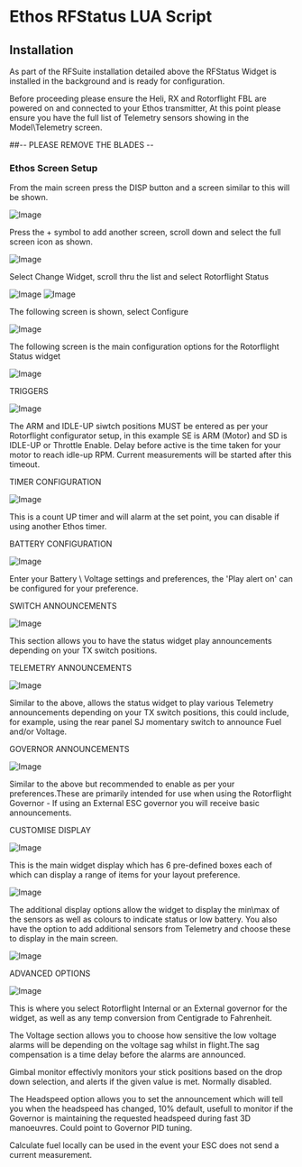 # Ethos RFStatus LUA Script

## Installation

As part of the RFSuite installation detailed above the RFStatus Widget is installed in the background and is ready for configuration.

Before proceeding please ensure the Heli, RX and Rotorflight FBL are powered on and connected to your Ethos transmitter, At this point please ensure you have the full list of Telemetry sensors showing in the Model\Telemetry screen. 

##-- PLEASE REMOVE THE BLADES --


### Ethos Screen Setup

From the main screen press the DISP button and a screen similar to this will be shown.

![Image](https://github.com/jimmy6616/Ethos-RFStatus/blob/IMG/Main_Screen_2.jpg)

Press the + symbol to add another screen, scroll down and select the full screen icon as shown.

![Image](https://github.com/jimmy6616/Ethos-RFStatus/blob/IMG/Main_Screen_3.jpg)

Select Change Widget, scroll thru the list and select Rotorflight Status

![Image](https://github.com/jimmy6616/Ethos-RFStatus/blob/IMG/Main_Screen_4.jpg)
![Image](https://github.com/jimmy6616/Ethos-RFStatus/blob/IMG/Main_Screen_5.jpg)

The following screen is shown, select Configure

![Image](https://github.com/jimmy6616/Ethos-RFStatus/blob/IMG/Main_Screen_6.jpg)

The following screen is the main configuration options for the Rotorflight Status widget

![Image](https://github.com/jimmy6616/Ethos-RFStatus/blob/IMG/Main_Screen_7.jpg)

TRIGGERS

![Image](https://github.com/jimmy6616/Ethos-RFStatus/blob/IMG/Main_Screen_8.jpg)

The ARM and IDLE-UP siwtch positions MUST be entered as per your Rotorflight configurator setup, in this example SE is ARM (Motor) and SD is IDLE-UP or Throttle Enable. Delay before active is the time taken for your motor to reach idle-up RPM. Current measurements will be started after this timeout.

TIMER CONFIGURATION

![Image](https://github.com/jimmy6616/Ethos-RFStatus/blob/IMG/Main_Screen_9.jpg)

This is a count UP timer and will alarm at the set point, you can disable if using another Ethos timer.

BATTERY CONFIGURATION

![Image](https://github.com/jimmy6616/Ethos-RFStatus/blob/IMG/Main_Screen_10.jpg)

Enter your Battery \ Voltage settings and preferences, the 'Play alert on' can be configured for your preference.

SWITCH ANNOUNCEMENTS

![Image](https://github.com/jimmy6616/Ethos-RFStatus/blob/IMG/Main_Screen_11.jpg)

This section allows you to have the status widget play announcements depending on your TX switch positions.

TELEMETRY ANNOUNCEMENTS

![Image](https://github.com/jimmy6616/Ethos-RFStatus/blob/IMG/Main_Screen_12.jpg)

Similar to the above, allows the status widget to play various Telemetry announcements depending on your TX switch positions, this could include, for example, using the rear panel SJ momentary switch to announce Fuel and/or Voltage.


GOVERNOR ANNOUNCEMENTS

![Image](https://github.com/jimmy6616/Ethos-RFStatus/blob/IMG/Main_Screen_13.jpg)

Similar to the above but recommended to enable as per your preferences.These are primarily intended for use when using the Rotorflight Governor - If using an External ESC governor you will receive basic announcements.

CUSTOMISE DISPLAY

![Image](https://github.com/jimmy6616/Ethos-RFStatus/blob/IMG/Display.jpg)

This is the main widget display which has 6 pre-defined boxes each of which can display a range of items for your layout preference.

![Image](https://github.com/jimmy6616/Ethos-RFStatus/blob/IMG/RFStatus.jpg)

The additional display options allow the widget to display the min\max of the sensors as well as colours to indicate status or low battery. You also have the option to add additional sensors from Telemetry and choose these to display in the main screen.

![Image](https://github.com/jimmy6616/Ethos-RFStatus/blob/IMG/Display2.jpg)

ADVANCED OPTIONS

![Image](https://github.com/jimmy6616/Ethos-RFStatus/blob/IMG/Advanced.jpg)

This is where you select Rotorflight Internal or an External governor for the widget, as well as any temp conversion from Centigrade to Fahrenheit.

The Voltage section allows you to choose how sensitive the low voltage alarms will be depending on the voltage sag whilst in flight.The sag compensation is a time delay before the alarms are announced.

Gimbal monitor effectivly monitors your stick positions based on the drop down selection, and alerts if the given value is met. Normally disabled.

The Headspeed option allows you to set the announcement which will tell you when the headspeed has changed, 10% default, usefull to monitor if the Governor is maintaining the requested headspeed during fast 3D manoeuvres. Could point to Governor PID tuning.

Calculate fuel locally can be used in the event your ESC does not send a current measurement.



